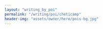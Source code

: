 ```yaml
---
layout: "writing_by_poi"
permalink: "/writing/poi/cheticamp"
header-img: "assets/owner/hero/pois-bg.jpg"
---
```

